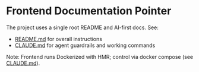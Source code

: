 # Frontend Documentation Pointer

The project uses a single root README and AI-first docs. See:
- [README.md](README.md:1) for overall instructions
- [CLAUDE.md](CLAUDE.md:1) for agent guardrails and working commands

Note: Frontend runs Dockerized with HMR; control via docker compose (see [CLAUDE.md](CLAUDE.md:1)).